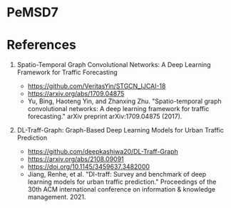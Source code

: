# PeMSD7

# References

1. Spatio-Temporal Graph Convolutional Networks: A Deep Learning Framework for Traffic Forecasting
    - https://github.com/VeritasYin/STGCN_IJCAI-18
    - https://arxiv.org/abs/1709.04875
    - Yu, Bing, Haoteng Yin, and Zhanxing Zhu. "Spatio-temporal graph convolutional networks: A deep learning framework for traffic forecasting." arXiv preprint arXiv:1709.04875 (2017).

2. DL-Traff-Graph: Graph-Based Deep Learning Models for Urban Traffic Prediction
    - https://github.com/deepkashiwa20/DL-Traff-Graph
    - https://arxiv.org/abs/2108.09091
    - https://doi.org/10.1145/3459637.3482000
    - Jiang, Renhe, et al. "Dl-traff: Survey and benchmark of deep learning models for urban traffic prediction." Proceedings of the 30th ACM international conference on information & knowledge management. 2021.